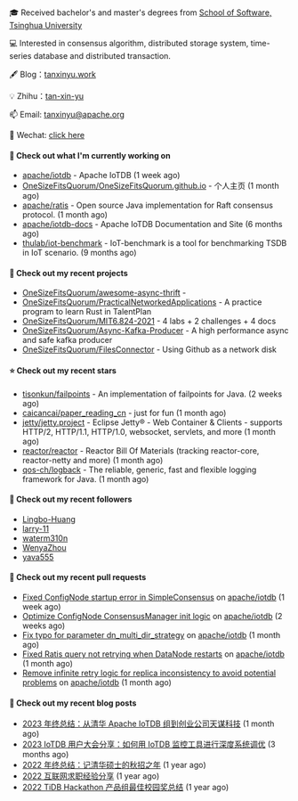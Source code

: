 🎓 Received bachelor's and master's degrees from [School of Software, Tsinghua University](https://www.thss.tsinghua.edu.cn/)

💻 Interested in consensus algorithm, distributed storage system, time-series database and distributed transaction.

🖋 Blog：[tanxinyu.work](https://tanxinyu.work)

💡 Zhihu：[tan-xin-yu](https://www.zhihu.com/people/tan-xin-yu-22)

📫 Email: [tanxinyu@apache.org](mailto:tanxinyu@apache.org)

💬 Wechat: [click here](https://github.com/LebronAl/LebronAl/issues/1)

#### 👷 Check out what I'm currently working on

- [apache/iotdb](https://github.com/apache/iotdb) - Apache IoTDB (1 week ago)
- [OneSizeFitsQuorum/OneSizeFitsQuorum.github.io](https://github.com/OneSizeFitsQuorum/OneSizeFitsQuorum.github.io) - 个人主页 (1 month ago)
- [apache/ratis](https://github.com/apache/ratis) - Open source Java implementation for Raft consensus protocol. (1 month ago)
- [apache/iotdb-docs](https://github.com/apache/iotdb-docs) - Apache IoTDB Documentation and Site (6 months ago)
- [thulab/iot-benchmark](https://github.com/thulab/iot-benchmark) - IoT-benchmark is a tool for benchmarking TSDB in IoT scenario. (9 months ago)

#### 🌱 Check out my recent projects

- [OneSizeFitsQuorum/awesome-async-thrift](https://github.com/OneSizeFitsQuorum/awesome-async-thrift) - 
- [OneSizeFitsQuorum/PracticalNetworkedApplications](https://github.com/OneSizeFitsQuorum/PracticalNetworkedApplications) - A practice program to learn Rust in TalentPlan
- [OneSizeFitsQuorum/MIT6.824-2021](https://github.com/OneSizeFitsQuorum/MIT6.824-2021) - 4 labs &#43; 2 challenges &#43; 4 docs
- [OneSizeFitsQuorum/Async-Kafka-Producer](https://github.com/OneSizeFitsQuorum/Async-Kafka-Producer) - A high performance async and safe kafka producer
- [OneSizeFitsQuorum/FilesConnector](https://github.com/OneSizeFitsQuorum/FilesConnector) - Using Github as a network disk

#### ⭐ Check out my recent stars

- [tisonkun/failpoints](https://github.com/tisonkun/failpoints) - An implementation of failpoints for Java. (2 weeks ago)
- [caicancai/paper_reading_cn](https://github.com/caicancai/paper_reading_cn) - just for fun (1 month ago)
- [jetty/jetty.project](https://github.com/jetty/jetty.project) - Eclipse Jetty® - Web Container &amp; Clients - supports HTTP/2, HTTP/1.1, HTTP/1.0, websocket, servlets, and more (1 month ago)
- [reactor/reactor](https://github.com/reactor/reactor) - Reactor Bill Of Materials (tracking reactor-core, reactor-netty and more) (1 month ago)
- [qos-ch/logback](https://github.com/qos-ch/logback) - The reliable, generic, fast and flexible logging framework for Java. (1 month ago)

#### 👯 Check out my recent followers

- [Lingbo-Huang](https://github.com/Lingbo-Huang)
- [larry-11](https://github.com/larry-11)
- [waterm310n](https://github.com/waterm310n)
- [WenyaZhou](https://github.com/WenyaZhou)
- [yava555](https://github.com/yava555)

#### 🔨 Check out my recent pull requests

- [Fixed ConfigNode startup error in SimpleConsensus](https://github.com/apache/iotdb/pull/12143) on [apache/iotdb](https://github.com/apache/iotdb) (1 week ago)
- [Optimize ConfigNode ConsensusManager init logic](https://github.com/apache/iotdb/pull/12098) on [apache/iotdb](https://github.com/apache/iotdb) (2 weeks ago)
- [Fix typo for parameter dn_multi_dir_strategy](https://github.com/apache/iotdb/pull/12033) on [apache/iotdb](https://github.com/apache/iotdb) (1 month ago)
- [Fixed Ratis query not retrying when DataNode restarts](https://github.com/apache/iotdb/pull/12029) on [apache/iotdb](https://github.com/apache/iotdb) (1 month ago)
- [Remove infinite retry logic for replica inconsistency to avoid potential problems](https://github.com/apache/iotdb/pull/12028) on [apache/iotdb](https://github.com/apache/iotdb) (1 month ago)

#### 📜 Check out my recent blog posts

- [2023 年终总结：从清华 Apache IoTDB 组到创业公司天谋科技](https://tanxinyu.work/2023-annual-summary/) (1 month ago)
- [2023 IoTDB 用户大会分享：如何用 IoTDB 监控工具进行深度系统调优](https://tanxinyu.work/2023-iotdb-submit/) (3 months ago)
- [2022 年终总结：记清华硕士的秋招之年](https://tanxinyu.work/2022-annual-summary/) (1 year ago)
- [2022 互联网求职经验分享](https://tanxinyu.work/2022-internet-job-hunting-experience-sharing/) (1 year ago)
- [2022 TiDB Hackathon 产品组最佳校园奖总结](https://tanxinyu.work/2022-tidb-hackathon/) (1 year ago)
